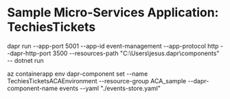 # Sample Micro-Services Application: TechiesTickets


dapr run --app-port 5001 --app-id event-management --app-protocol http --dapr-http-port 3500 --resources-path "C:\Users\jesus\.dapr\components" -- dotnet run

az containerapp env dapr-component set --name TechiesTicketsACAEnvironment --resource-group ACA_sample --dapr-component-name events --yaml "./events-store.yaml"

